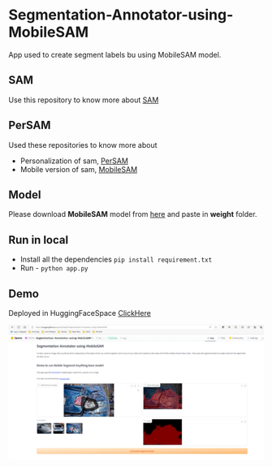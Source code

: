 # Segmentation-Annotator-using-MobileSAM
App used to create segment labels bu using MobileSAM model.

## SAM
Use this repository to know more about [SAM](https://segment-anything.com/)

## PerSAM
Used these repositories to know more about 
- Personalization of sam, [PerSAM](https://github.com/ZrrSkywalker/Personalize-SAM)
- Mobile version of sam, [MobileSAM](https://github.com/ChaoningZhang/MobileSAM)

## Model
Please download **MobileSAM** model from [here](https://github.com/ChaoningZhang/MobileSAM/tree/master/weights) and paste in **weight** folder.

## Run in local
- Install all the dependencies ``` pip install requirement.txt ```
- Run - ``` python app.py ```

## Demo
Deployed in HuggingFaceSpace [ClickHere](Abijith/Segmentation-Annotator-using-MobileSAM)

 ![Image](figs/demo.PNG)
